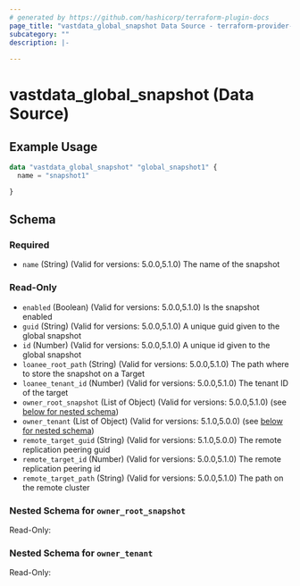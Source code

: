```yaml
---
# generated by https://github.com/hashicorp/terraform-plugin-docs
page_title: "vastdata_global_snapshot Data Source - terraform-provider-vastdata"
subcategory: ""
description: |-
  
---
```


# vastdata_global_snapshot (Data Source)



## Example Usage

```terraform
data "vastdata_global_snapshot" "global_snapshot1" {
  name = "snapshot1"

}
```

<!-- schema generated by tfplugindocs -->
## Schema

### Required

- `name` (String) (Valid for versions: 5.0.0,5.1.0) The name of the snapshot

### Read-Only

- `enabled` (Boolean) (Valid for versions: 5.0.0,5.1.0) Is the snapshot enabled
- `guid` (String) (Valid for versions: 5.0.0,5.1.0) A unique guid given to the global snapshot
- `id` (Number) (Valid for versions: 5.0.0,5.1.0) A unique id given to the global snapshot
- `loanee_root_path` (String) (Valid for versions: 5.0.0,5.1.0) The path where to store the snapshot on a Target
- `loanee_tenant_id` (Number) (Valid for versions: 5.0.0,5.1.0) The tenant ID of the target
- `owner_root_snapshot` (List of Object) (Valid for versions: 5.0.0,5.1.0) (see [below for nested schema](#nestedatt--owner_root_snapshot))
- `owner_tenant` (List of Object) (Valid for versions: 5.1.0,5.0.0) (see [below for nested schema](#nestedatt--owner_tenant))
- `remote_target_guid` (String) (Valid for versions: 5.1.0,5.0.0) The remote replication peering guid
- `remote_target_id` (Number) (Valid for versions: 5.0.0,5.1.0) The remote replication peering id
- `remote_target_path` (String) (Valid for versions: 5.0.0,5.1.0) The path on the remote cluster

<a id="nestedatt--owner_root_snapshot"></a>
### Nested Schema for `owner_root_snapshot`

Read-Only:



<a id="nestedatt--owner_tenant"></a>
### Nested Schema for `owner_tenant`

Read-Only:

